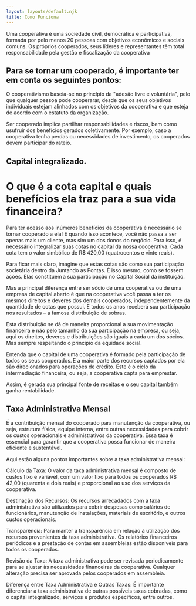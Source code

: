 ```yaml
---
layout: layouts/default.njk
title: Como Funciona
---
```

Uma cooperativa é uma sociedade civil, democrática e participativa, formada por pelo menos 20 pessoas com objetivos econômicos e sociais comuns. Os próprios cooperados, seus líderes e representantes têm total responsabilidade pela gestão e fiscalização da cooperativa

## Para se tornar um cooperado, é importante ter em conta os seguintes pontos:

O cooperativismo baseia-se no princípio da "adesão livre e voluntária", pelo que qualquer pessoa pode cooperarar, desde que os seus objetivos individuais estejam alinhados com os objetivos da cooperativa e que esteja de acordo com o estatuto da organização.

Ser cooperado implica partilhar responsabilidades e riscos, bem como usufruir dos benefícios gerados coletivamente. Por exemplo, caso a cooperativa tenha perdas ou necessidades de investimento, os cooperados devem participar do rateio.

## Capital integralizado.
#  O que é a cota capital e quais benefícios ela traz para a sua vida financeira?

Para ter acesso aos inúmeros benefícios da cooperativa é necessário se tornar cooperado a ela! E quando isso acontece, você não passa a ser apenas mais um cliente, mas sim um dos donos do negócio. Para isso, é necessário integralizar suas cotas no capital da nossa cooperativa. Cada cota tem o valor simbólico de R$ 420,00 (quatrocentos e vinte reais).  

Para ficar mais claro, imagine que estas cotas são como sua participação societária dentro da Juntando as Pontas. É isso mesmo, como se fossem ações. Elas constituem a sua participação no Capital Social da instituição.

Mas a principal diferença entre ser sócio de uma cooperativa ou de uma empresa de capital aberto é que na cooperativa você passa a ter os mesmos direitos e deveres dos demais cooperados, independentemente da quantidade de cotas que possui. E todos os anos receberá sua participação nos resultados – a famosa distribuição de sobras.

Esta distribuição se dá de maneira proporcional a sua movimentação financeira e não pelo tamanho da sua participação na empresa, ou seja, aqui os direitos, deveres e distribuições são iguais a cada um dos sócios. Mas sempre respeitando o principio da equidade social. 

Entenda que o capital de uma cooperativa é formado pela participação de todos os seus cooperados. E a maior parte dos recursos captados por ela são direcionados para operações de crédito.  Este é o ciclo da intermediação financeira, ou seja, a cooperativa capta para emprestar.

Assim, é gerada sua principal fonte de receitas e o seu capital também ganha rentabilidade.

## Taxa Administrativa Mensal 

É a contribuição mensal do cooperado para manutenção da cooperativa, ou seja, estrutura física, equipe interna, entre outras necessidades para cobrir os custos operacionais e administrativos da cooperativa. Essa taxa é essencial para garantir que a cooperativa possa funcionar de maneira eficiente e sustentável.

Aqui estão alguns pontos importantes sobre a taxa administrativa mensal:

Cálculo da Taxa: O valor da taxa administrativa mensal é composto de custos fixo e variável, com um valor fixo para todos os cooperados R$ 42,00 (quarenta e dois reais) e proporcional ao uso dos serviços da cooperativa.

Destinação dos Recursos: Os recursos arrecadados com a taxa administrativa são utilizados para cobrir despesas como salários de funcionários, manutenção de instalações, materiais de escritório, e outros custos operacionais.

Transparência: Para manter a transparência em relação à utilização dos recursos provenientes da taxa administrativa. Os relatórios financeiros periódicos e a prestação de contas em assembleias estão disponíveis para todos os cooperados.

Revisão da Taxa: A taxa administrativa pode ser revisada periodicamente para se ajustar às necessidades financeiras da cooperativa. Qualquer alteração precisa ser aprovada pelos cooperados em assembleia.

Diferença entre Taxa Administrativa e Outras Taxas: É importante diferenciar a taxa administrativa de outras possíveis taxas cobradas, como o capital integralizado, serviços e produtos específicos, entre outros.
